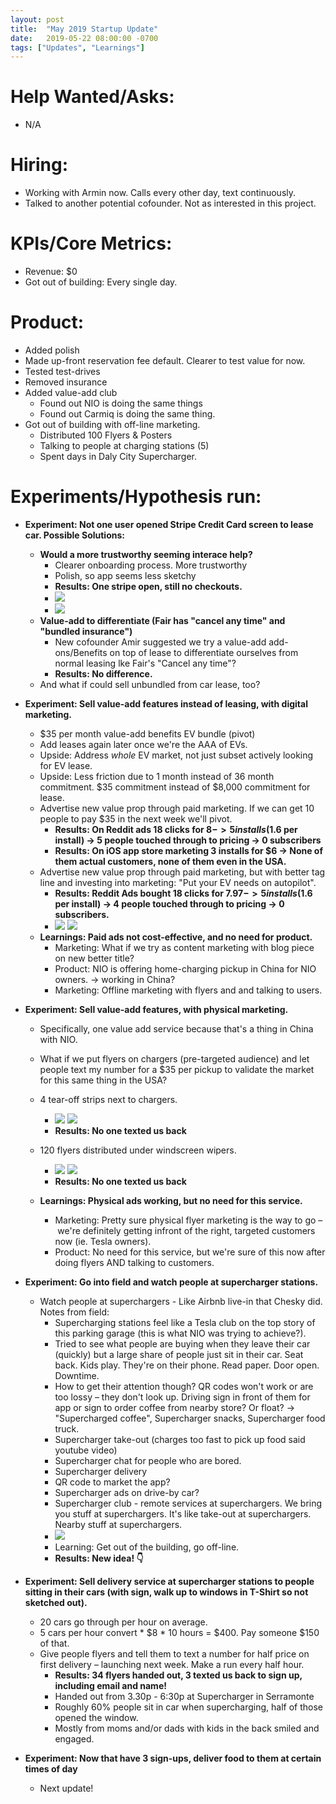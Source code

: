 ```yaml
---
layout: post
title:  "May 2019 Startup Update"
date:   2019-05-22 08:00:00 -0700
tags: ["Updates", "Learnings"]
---
```


# Help Wanted/Asks:
* N/A

# Hiring: 
* Working with Armin now. Calls every other day, text continuously.
* Talked to another potential cofounder. Not as interested in this project.

# KPIs/Core Metrics:
* Revenue: $0
* Got out of building: Every single day.

# Product:
* Added polish
* Made up-front reservation fee default. Clearer to test value for now.
* Tested test-drives
* Removed insurance
* Added value-add club
	* Found out NIO is doing the same things
	* Found out Carmiq is doing the same thing.
* Got out of building with off-line marketing.
	* Distributed 100 Flyers & Posters
	* Talking to people at charging stations (5)
	* Spent days in Daly City Supercharger.



# Experiments/Hypothesis run:

* **Experiment: Not one user opened Stripe Credit Card screen to lease car. Possible Solutions:**
	* **Would a more trustworthy seeming interace help?**
		* Clearer onboarding process. More trustworthy
		* Polish, so app seems less sketchy
		* **Results: One stripe open, still no checkouts.**
		* ![](/startup-updates-7/1_experiment.png)
		* ![](/startup-updates-7/1_results.png)
	* **Value-add to differentiate (Fair has "cancel any time" and "bundled insurance")**
		* New cofounder Amir suggested we try a value-add add-ons/Benefits on top of lease to differentiate ourselves from normal leasing lke Fair's "Cancel any time"?
		* **Results: No difference.**
	* And what if could sell unbundled from car lease, too?

* **Experiment: Sell value-add features instead of leasing, with digital marketing.**
	* $35 per month value-add benefits EV bundle (pivot)
	* Add leases again later once we're the AAA of EVs. 
	* Upside: Address _whole_ EV market, not just subset actively looking for EV lease.
	* Upside: Less friction due to 1 month instead of 36 month commitment. $35 commitment instead of $8,000 commitment for lease.
	* Advertise new value prop through paid marketing. If we can get 10 people to pay $35 in the next week we'll pivot.
		* **Results: On Reddit ads 18 clicks for $8 -> 5 installs ($1.6 per install) -> 5 people touched through to pricing -> 0 subscribers**
		* **Results: On iOS app store marketing 3 installs for $6 -> None of them actual customers, none of them even in the USA.**
	* Advertise new value prop through paid marketing, but with better tag line and investing into marketing: "Put your EV needs on autopilot".
		* **Results: Reddit Ads bought 18 clicks for $7.97 -> 5 installs ($1.6 per install) -> 4 people touched through to pricing -> 0 subscribers.**
		* ![](/startup-updates-7/2_experiment.png) ![](/startup-updates-7/2_results.png)
	* **Learnings: Paid ads not cost-effective, and no need for product.**
		* Marketing: What if we try as content marketing with blog piece on new better title?
		* Product: NIO is offering home-charging pickup in China for NIO owners. -> working in China?
		* Marketing: Offline marketing with flyers and and talking to users.

* **Experiment: Sell value-add features, with physical marketing.**
	* Specifically, one value add service because that's a thing in China with NIO.
	* What if we put flyers on chargers (pre-targeted audience) and let people text my number for a $35 per pickup to validate the market for this same thing in the USA? 
	* 4 tear-off strips next to chargers.
		
		* ![](/startup-updates-7/3_experiment.JPG) ![](/startup-updates-7/3_experiment2.JPG)
		* **Results: No one texted us back**

	* 120 flyers distributed under windscreen wipers. 
		
		* ![](/startup-updates-7/4_experiment.png) ![](/startup-updates-7/4_experiment2.png)
		* **Results: No one texted us back**

	* **Learnings: Physical ads working, but no need for this service.**
		* Marketing: Pretty sure physical flyer marketing is the way to go – we're definitely getting infront of the right, targeted customers now (ie. Tesla owners).
		* Product: No need for this service, but we're sure of this now after doing flyers AND talking to customers.

* **Experiment: Go into field and watch people at supercharger stations.**
	* Watch people at superchargers - Like Airbnb live-in that Chesky did. Notes from field: 
		* Supercharging stations feel like a Tesla club on the top story of this parking garage (this is what NIO was trying to achieve?).
		* Tried to see what people are buying when they leave their car (quickly) but a large share of people just sit in their car. Seat back. Kids play. They're on their phone. Read paper. Door open. Downtime.
		* How to get their attention though? QR codes won't work or are too lossy – they don't look up. Driving sign in front of them for app or sign to order coffee from nearby store? Or float? -> "Supercharged coffee", Supercharger snacks, Supercharger food truck.
		* Supercharger take-out (charges too fast to pick up food said youtube video)
		* Supercharger chat for people who are bored.
		* Supercharger delivery
		* QR code to market the app?
		* Supercharger ads on drive-by car?
		* Supercharger club - remote services at superchargers. We bring you stuff at superchargers. It's like take-out at superchargers. Nearby stuff at superchargers.
		* ![](/startup-updates-7/IMG_1354.JPG)
		* Learning: Get out of the building, go off-line.
		* **Results: New idea! 👇** 


* **Experiment: Sell delivery service at supercharger stations to people sitting in their cars (with sign, walk up to windows in T-Shirt so not sketched out).**
	* 20 cars go through per hour on average.
	* 5 cars per hour convert * $8 * 10 hours = $400. Pay someone $150 of that.
	* Give people flyers and tell them to text a number for half price on first delivery – launching next week. Make a run every half hour.
		* **Results: 34 flyers handed out, 3 texted us back to sign up, including email and name!**
		* Handed out from 3.30p - 6:30p at Supercharger in Serramonte
		* Roughly 60% people sit in car when supercharging, half of those opened the window.
		* Mostly from moms and/or dads with kids in the back smiled and engaged.

* **Experiment: Now that have 3 sign-ups, deliver food to them at certain times of day**
	* Next update!